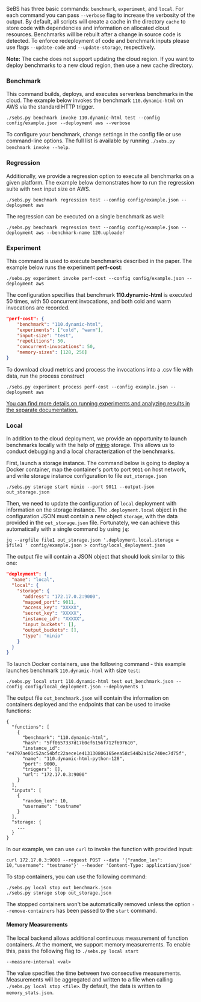 
SeBS has three basic commands: `benchmark`, `experiment`, and `local`.
For each command you can pass `--verbose` flag to increase the verbosity of the output.
By default, all scripts will create a cache in the directory `cache` to store code with
dependencies and information on allocated cloud resources.
Benchmarks will be rebuilt after a change in source code is detected.
To enforce redeployment of code and benchmark inputs please use flags `--update-code`
and `--update-storage`, respectively.

**Note:** The cache does not support updating the cloud region. If you want to deploy benchmarks
to a new cloud region, then use a new cache directory.

### Benchmark

This command builds, deploys, and executes serverless benchmarks in the cloud.
The example below invokes the benchmark `110.dynamic-html` on AWS via the standard HTTP trigger.

```
./sebs.py benchmark invoke 110.dynamic-html test --config config/example.json --deployment aws --verbose
```

To configure your benchmark, change settings in the config file or use command-line options.
The full list is available by running `./sebs.py benchmark invoke --help`.

### Regression

Additionally, we provide a regression option to execute all benchmarks on a given platform.
The example below demonstrates how to run the regression suite with `test` input size on AWS.

```
./sebs.py benchmark regression test --config config/example.json --deployment aws
```

The regression can be executed on a single benchmark as well:

```
./sebs.py benchmark regression test --config config/example.json --deployment aws --benchmark-name 120.uploader
```

### Experiment

This command is used to execute benchmarks described in the paper. The example below runs the experiment **perf-cost**:

```
./sebs.py experiment invoke perf-cost --config config/example.json --deployment aws
```

The configuration specifies that benchmark **110.dynamic-html** is executed 50 times, with 50 concurrent invocations, and both cold and warm invocations are recorded. 

```json
"perf-cost": {
    "benchmark": "110.dynamic-html",
    "experiments": ["cold", "warm"],
    "input-size": "test",
    "repetitions": 50,
    "concurrent-invocations": 50,
    "memory-sizes": [128, 256]
}
```

To download cloud metrics and process the invocations into a .csv file with data, run the process construct

```
./sebs.py experiment process perf-cost --config example.json --deployment aws
```

[You can find more details on running experiments and analyzing results in the separate documentation.](experiments.md)

### Local

In addition to the cloud deployment, we provide an opportunity to launch benchmarks locally with the help of [minio](https://min.io/) storage.
This allows us to conduct debugging and a local characterization of the benchmarks.

First, launch a storage instance. The command below is going to deploy a Docker container,
map the container's port to port `9011` on host network, and write storage instance configuration
to file `out_storage.json`

```
./sebs.py storage start minio --port 9011 --output-json out_storage.json
```

Then, we need to update the configuration of `local` deployment with information on the storage 
instance. The `.deployment.local` object in the configuration JSON must contain a new object
`storage`, with the data provided in the `out_storage.json` file. Fortunately, we can achieve
this automatically with a single command by using `jq`:

```
jq --argfile file1 out_storage.json '.deployment.local.storage = $file1 ' config/example.json > config/local_deployment.json
```

The output file will contain a JSON object that should look similar to this one:

```json
"deployment": {
  "name": "local",
  "local": {
    "storage": {
      "address": "172.17.0.2:9000",
      "mapped_port": 9011,
      "access_key": "XXXXX",
      "secret_key": "XXXXX",
      "instance_id": "XXXXX",
      "input_buckets": [],
      "output_buckets": [],
      "type": "minio"
    }
  }
}
```

To launch Docker containers, use the following command - this example launches benchmark `110.dynamic-html` with size `test`:

```
./sebs.py local start 110.dynamic-html test out_benchmark.json --config config/local_deployment.json --deployments 1
```

The output file `out_benchmark.json` will contain the information on containers deployed and the endpoints that can be used to invoke functions:

```
{
  "functions": [
    {
      "benchmark": "110.dynamic-html",
      "hash": "5ff0657337d17b0cf6156f712f697610",
      "instance_id": "e4797ae01c52ac54bfc22aece1e413130806165eea58c544b2a15c740ec7d75f",
      "name": "110.dynamic-html-python-128",
      "port": 9000,
      "triggers": [],
      "url": "172.17.0.3:9000"
    }
  ],
  "inputs": [
    {
      "random_len": 10,
      "username": "testname"
    }
  ],
  "storage: {
    ...
  }
}
```

In our example, we can use `curl` to invoke the function with provided input:

```
curl 172.17.0.3:9000 --request POST --data '{"random_len": 10,"username": "testname"}' --header 'Content-Type: application/json'
```

To stop containers, you can use the following command:

```
./sebs.py local stop out_benchmark.json
./sebs.py storage stop out_storage.json
```

The stopped containers won't be automatically removed unless the option `--remove-containers` has been passed to the `start` command.

#### Memory Measurements

The local backend allows additional continuous measurement of function containers. At the moment,
we support memory measurements. To enable this, pass the following flag to `./sebs.py local start`

```
--measure-interval <val>
```

The value specifies the time between two consecutive measurements. Measurements will be aggregated
and written to a file when calling `./sebs.py local stop <file>`. By default, the data is written
to `memory_stats.json`.

